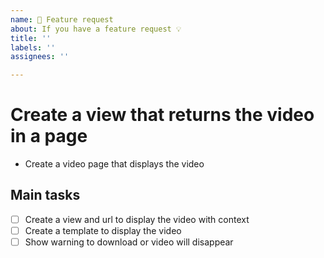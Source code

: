 ```yaml
---
name: 🚀 Feature request
about: If you have a feature request 💡
title: ''
labels: ''
assignees: ''

---
```


# Create a view that returns the video in a page

- Create a video page that displays the video

## Main tasks

- [ ] Create a view and url to display the video with context
- [ ] Create a template to display the video
- [ ] Show warning to download or video will disappear
